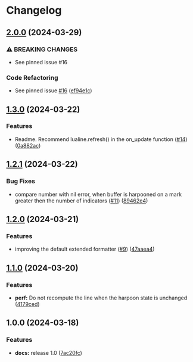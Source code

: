 # Changelog

## [2.0.0](https://github.com/abeldekat/harpoonline/compare/v1.3.0...v2.0.0) (2024-03-29)


### ⚠ BREAKING CHANGES

* See pinned issue #16

### Code Refactoring

* See pinned issue [#16](https://github.com/abeldekat/harpoonline/issues/16) ([ef94e1c](https://github.com/abeldekat/harpoonline/commit/ef94e1c8b5377a897ceca48e9b7158bafa2b833f))

## [1.3.0](https://github.com/abeldekat/harpoonline/compare/v1.2.1...v1.3.0) (2024-03-22)


### Features

* Readme. Recommend lualine.refresh() in the on_update function ([#14](https://github.com/abeldekat/harpoonline/issues/14)) ([0a882ac](https://github.com/abeldekat/harpoonline/commit/0a882ac7ca08d06bc0f1cb08e9692b21ac9d0863))

## [1.2.1](https://github.com/abeldekat/harpoonline/compare/v1.2.0...v1.2.1) (2024-03-22)


### Bug Fixes

* compare number with nil error, when buffer is harpooned on a mark greater then the number of indicators ([#11](https://github.com/abeldekat/harpoonline/issues/11)) ([89462e4](https://github.com/abeldekat/harpoonline/commit/89462e497ad2573f2e280d102ce01ac863c2ae8d))

## [1.2.0](https://github.com/abeldekat/harpoonline/compare/v1.1.0...v1.2.0) (2024-03-21)


### Features

* improving the default extended formatter ([#9](https://github.com/abeldekat/harpoonline/issues/9)) ([47aaea4](https://github.com/abeldekat/harpoonline/commit/47aaea4bc01ed9d12f5ecdbb7318120583e55c36))

## [1.1.0](https://github.com/abeldekat/harpoonline/compare/v1.0.0...v1.1.0) (2024-03-20)


### Features

* **perf:** Do not recompute the line when the harpoon state is unchanged ([4179ced](https://github.com/abeldekat/harpoonline/commit/4179cedde2833a8cc4040f71782ca7afce72c255))

## 1.0.0 (2024-03-18)


### Features

* **docs:** release 1.0 ([7ac20fc](https://github.com/abeldekat/harpoonline/commit/7ac20fc81bf16ff23efa80558e003ba1d5a43733))
